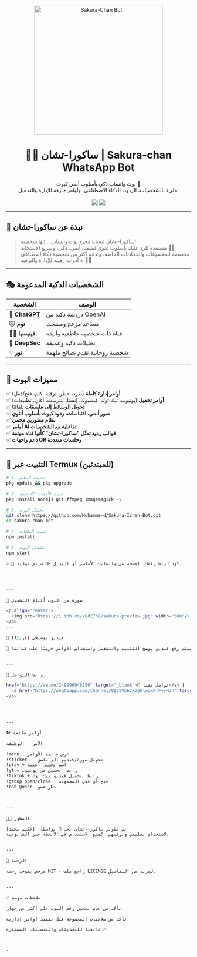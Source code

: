 
<p align="center">
  <img src="https://i.ibb.co/6ctg381R/0589d50890c154ed2c27832148d28e25.jpg" width="350" alt="Sakura-Chan Bot"/>
</p>

<h1 align="center">🌸✨ ساكورا-تشان | Sakura-chan WhatsApp Bot</h1>

<p align="center">
  بوت واتساب ذكي بأسلوب أنمي كيوت 💮<br>
  مليء بالشخصيات، الردود، الذكاء الاصطناعي، وأوامر خارقة للإدارة والتحميل!<br><br>
  <img src="https://img.shields.io/badge/Status-Active-brightgreen?style=for-the-badge&logo=whatsapp" />
  <img src="https://img.shields.io/github/license/YOUR_USERNAME/sakura-chan-bot?style=for-the-badge" />
</p>

---

## 🌟 نبذة عن ساكورا-تشان

> ساكورا-تشان ليست مجرد بوت واتساب... إنها شخصية!  
> مستعدة للرد عليك بأسلوب أنثوي لطيف، أنمي، ذكي، وسريع الاستجابة 🥺🌸  
> مخصصة للمجموعات والمحادثات الخاصة، وتدعم أكثر من شخصية ذكاء اصطناعي + أدوات رهيبة للإدارة والترفيه 💬✨

---

## 🎭 الشخصيات الذكية المدعومة

| الشخصية | الوصف |
|---------|--------|
| 🧠 **ChatGPT** | دردشة ذكية من OpenAI |
| 🐱 **توم** | مساعد مزعج ومضحك |
| 👩‍🎤 **فينيسيا** | فتاة ذات شخصية عاطفية وأنيقة |
| 🧠 **DeepSec** | تحليلات ذكية وعميقة |
| 💡 **نور** | شخصية روحانية تقدم نصائح ملهمة |

---

## 🚀 مميزات البوت

✅ **أوامر إدارة كاملة** (طرد، حظر، ترقية، كتم، فتح/قفل)  
✅ **أوامر تحميل** (يوتيوب، تيك توك، فيسبوك، إنستا، بنترست، أغانٍ، تطبيقات)  
✅ **تحويل الوسائط إلى ملصقات** تلقائيًا  
✅ **صور أنمي، اقتباسات، ردود كيوت بأسلوب أنثوي**  
✅ **نظام مطورين محمي**  
✅ **أوامر AI تفاعلية مع الشخصيات**  
✅ **قوالب ردود تمثّل "ساكورا-تشان" كأنها قناة موثقة**  
✅ **دعم واجهات QR وجلسات متعددة**

---

## 🧰 التثبيت عبر Termux (للمبتدئين)

```bash
# 1. تحديث النظام
pkg update && pkg upgrade

# 2. تثبيت الأدوات الأساسية
pkg install nodejs git ffmpeg imagemagick -y

# 3. تحميل البوت
git clone https://github.com/Mohamme-d/Sakura-Ichan-Bot.git
cd sakura-chan-bot

# 4. تثبيت البكجات
npm install

# 5. تشغيل البوت
npm start

> 🔐 سيتم توليد QR كود لربط رقمك، امسحه من واتسابك الأساسي أو البديل.




---

💖 صورة من البوت أثناء التشغيل

<p align="center">
  <img src="https://i.ibb.co/vCdZ7hQ/sakura-preview.jpg" width="500"/>
</p>
---

📸 فيديو توضيحي (قريبًا)

🎥 سيتم رفع فيديو يوضح التثبيت والتشغيل واستخدام الأوامر قريبًا على قناتنا.


---

📡 روابط التواصل

href="https://wa.me/249996948250" target="_blank">📩 تواصل معنا</a> |
  <a href="https://whatsapp.com/channel/0029Vb67XzG0lwgxKrFyyH3n" target="_blank">📢 قناتنا على واتساب</a>
</p>




---

🛠️ أوامر شائعة

الأمر	الوظيفة

!menu	عرض قائمة الأوامر
!sticker	تحويل صورة/فيديو إلى ملصق
!play + اسم	تحميل أغنية
!yt + رابط	تحميل من يوتيوب
!tiktok + رابط	تحميل فيديو تيك توك
!group open/close	فتح أو قفل المجموعة
!ban @user	حظر عضو



---

👨‍💻 المطور

تم تطوير ساكورا-تشان بحب 💖 بواسطة: [حكيم محمد]
لاستخدام تعليمي وترفيهي. يُمنع الاستخدام في الأنشطة غير القانونية.


---

📝 الرخصة

مرخص بموجب رخصة MIT - راجع ملف LICENSE لمزيد من التفاصيل.


---

💡 ملاحظات مهمة

تأكد من عدم تسجيل رقم البوت على أكثر من جهاز.

تأكد من صلاحيات المجموعة قبل تنفيذ أوامر إدارية.

تابعنا للتحديثات والتحسينات المستمرة 🔥



-
